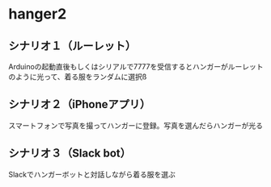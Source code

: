 # hanger2

## シナリオ１（ルーレット）

Arduinoの起動直後もしくはシリアルで7777を受信するとハンガーがルーレットのように光って、着る服をランダムに選択ß

## シナリオ２（iPhoneアプリ）

スマートフォンで写真を撮ってハンガーに登録。写真を選んだらハンガーが光る

## シナリオ３（Slack bot）

Slackでハンガーボットと対話しながら着る服を選ぶ
